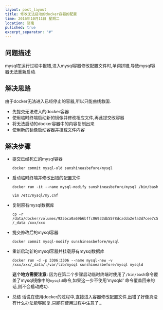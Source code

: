 ```yaml
---
layout: post_layout
title: 修改无法启动的docker容器的配置
time: 2016年10月11日 星期二
location: 济南
pulished: true
excerpt_separator: "#"
---
```


## 问题描述

mysql在运行过程中报错,进入mysql容器修改配置文件时,单词拼错,导致mysql容器无法重新启动.

## 解决思路

由于docker无法进入已经停止的容器,所以只能曲线救国.
* 先提交无法进入的docker容器
* 使用临时终端启动新的镜像并修改相应文件,再此提交改容器
* 将无法启动的docker容器中的内容复制出来
* 使用新的镜像启动容器并挂载文件内容

## 解决步骤

* 提交已经死亡的mysql容器
    
    ```
    docker commit mysql-old sunshineasbefore/mysql
    ```
    
* 启动临时终端并修改出错的配置文件

    ```
    docker run -it --name mysql-modify sunshineasbefore/mysql /bin/bash
    
    vim /etc/mysql/my.cnf
    ```
    
* 复制原有mysql数据库
    
    ```
    cp -r /data/docker/volumes/925bca0a69b6bffc06933db5578dcadda2efa3d7cee7c5642d7734e001293353
    /_data /xxx/xxx
    ```
    
* 提交修改后的mysql容器
    
    ```
    docker commit mysql-modify sunshineasbefore/mysql
    ```
    
* 重新启动新的mysql容器并挂载原有mysql数据库
    
    ```
    docker run -d -p 3306:3306 --name mysql-new -v 
    /xxx/xxx/_data/:/var/lib/mysql sunshineasbefore/mysql mysqld
    ```
    
    **这个地方需要注意:**
    因为在第二个步骤启动临时终端时使用了`/bin/bash`命令覆盖了mysql镜像中的`mysqld`命令,如果这一步不使用'mysqld' 命令覆盖回来的话,则不会启动成功.
* 总结
    话说在使用docker的过程中,直接进入容器修改配置文件,出错了好像真没有什么办法能够回复.只能在使用过程中注意了...